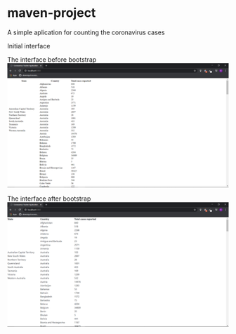 # maven-project
A simple aplication for counting the coronavirus cases

Initial interface

The interface before bootstrap
![The interface before bootstrap](https://github.com/raduceaca1234/maven-project/blob/master/programInterface.png)


The interface after bootstrap
![The interface after bootstrap](https://github.com/raduceaca1234/maven-project/blob/master/Untitled.png)

